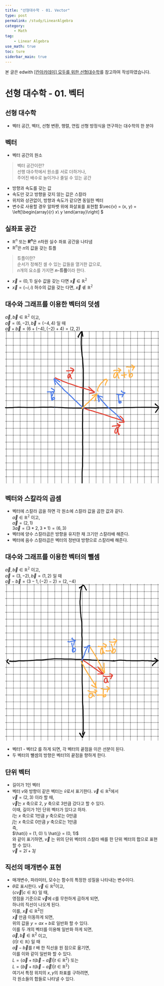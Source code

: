 ```yaml
---
title: "선형대수학 - 01. Vector"
type: post 
permalink: /study/LinearAlgebra
category: 
    - Math
tag:
    - Linear Algebra
use_math: true
toc: ture
siderbar_main: true
---
```

본 글은 edwith [[칸아카데미] 모두를 위한 선형대수학](https://www.edwith.org/linear-algebra/lecture/30304/)를 참고하여 작성하였습니다.
# 선형 대수학 - 01. 벡터
## 선형 대수학
- 벡터 공간, 벡터, 선형 변환, 행렬, 연립 선형 방정식을 연구하는 대수학의 한 분야


## 벡터  
- 벡터 공간의 원소
> 벡터 공간이란?    
> 선행 대수학에서 원소를 서로 더하거나,  
> 주어진 배수로 늘이거나 줄일 수 있는 공간

- 방향과 속도를 갖는 값  
- 속도만 갖고 방향을 갖지 않는 값은 스칼라  
- 위치와 상관없이, 방향과 속도가 같으면 동일한 벡터
- 변수로 사용할 경우 알파벳 위에 화살표를 표현함 
$\vec{v} = (x, y) = 
\left[\begin{array}{r}
x\\
y
\end{array}\right]
$

## 실좌표 공간
- $\mathbb{R}^n$ 또는 <strong>$\mathbf{R}^n$</strong>은 $n$차원 실수 좌표 공간을 나타냄
- $\mathbb{R}^n$은 $n$의 값을 갖는 튜플
> 튜플이란?  
> 순서가 정해진 셀 수 있는 값들을 열거한 값으로,  
> $n$개의 요소를 가지면 <strong>$n$-튜플</strong>이라 한다.  
- $\vec{x} = (0, 1)$ 실수 값을 갖는 다면 $\vec{x} \in \mathbb{R^2}$ 
- $\vec{x} = (-i,i)$ 허수의 값을 갖는 다면, $\vec{x} \notin \mathbb{R^2}$

## 대수와 그래프를 이용한 벡터의 덧셈
$\vec{a} ,  \vec{b} \in\mathbb{R^2}$ 이고,  
$\vec{a} = (6, -2),  \vec{b} = (-4, 4)$ 일 때  
$\vec{a} + \vec{b} = (6 + (-4), (-2) + 4) = (2, 2)$  
![plus](./LinearAlgebra/vector.png)

## 벡터와 스칼라의 곱셈
- 벡터에 스칼라 곱을 하면 각 원소에 스칼라 값을 곱한 값과 같다.  
$\vec{a} \in\mathbb{R^2}$ 이고,   
$\vec{a} = (2, 1)$   
$3\vec{a} = (3*2, 3*1) = (6, 3)$  
- 벡터에 양수 스칼라곱은 방향을 유지한 채 크기만 스칼라배 해준다.  
- 벡터에 음수 스칼라곱은 벡터의 정반대 방향으로 스칼라배 해준다.  

## 대수와 그래프를 이용한 벡터의 뺄셈
$\vec{a} ,  \vec{b} \in\mathbb{R^2}$ 이고,  
$\vec{a} = (3, -2),  \vec{b} = (1, 2)$ 일 때  
$\vec{a} - \vec{b} = (3 - 1, (-2) - 2) = (2, -4)$  
![minus](./LinearAlgebra/vector1.png)
- 벡터1 - 벡터2 를 하게 되면, 각 벡터의 끝점을 이은 선분이 된다.
- 두 벡터의 뺼셈의 방향은 벡터1의 끝점을 향하게 한다.

## 단위 벡터
- 길이가 1인 벡터
- 벡터 $v$와 방향이 같은 벡터는 $\hat{v}$로서 표기한다.
$\vec{v} \in \mathbb{R}^2$에서  
$\vec{v} = (2, 3)$ 이라 할 때,  
$\vec{v}$는 $x$ 축으로 2, $y$ 축으로 3만큼 갔다고 할 수 있다.  
이때, 길이가 1인 단위 벡터가 있다고 하자.  
$\hat{i}$는 $x$ 축으로 1만큼 $y$ 축으로는 0만큼  
$\hat{j}$는 $x$ 축으로 0만큼 $y$ 축으로는 1만큼   
즉,  
$\hat{i} = (1, 0) \\ \hat{j} = (0, 1)$   
와 같이 표기하면, $\vec{v}$ 는 위의 단위 벡터의 스칼라 배를 한 단위 벡터의 합으로 표현 할 수 있다.   
$\vec{v} = 2\hat{i} + 3\hat{j}$  

## 직선의 매개변수 표현
- 매개변수, 파라미터, 모수는 함수의 특정한 성질을 나타내는 변수이다.
- $\theta$로 표시한다.
$\vec{v} \in \mathbb{R}^2$이고,  
$\{c\vec{v} | c \in \mathbb{R}\}$ 일 때,  
영점을 기준으로 $\vec{v}$에 $c$를 무한하게 곱하게 되면,  
하나의 직선이 나오게 된다.  
이를, $\vec{x} \in \mathbb{R}^2$인  
$\vec{x}$ 만큼 이동하게 되면,  
위의 값을 $y = ax + b$로 일반화 할 수 있다.  
이를 두 개의 벡터를 이용해 일반화 하게 되면,  
$\vec{a}, \vec{b} \in \mathbb{R}^2$ 이고,    
$\{t|t \in \mathbb{R} \}$ 일 때  
$\vec{a} - \vec{b}$를 $t$ 배 한 직선을 원 점으로 옮기면,  
이를 이와 같이 일반화 할 수 있다.  
$L = \{\vec{a} + t(\vec{b} - \vec{a}) | t \in \mathbb{R}^2\}$  또는  
$L = \{\vec{b} + t(\vec{b} - \vec{a}) | t \in \mathbb{R}^2\}$  
여기서 특정 위치의 $x, y$의 좌표를 구하려면,  
각 원소들의 합들로 나타낼 수 있다.  
